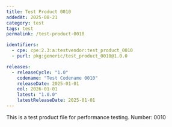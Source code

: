 ```yaml
---
title: Test Product 0010
addedAt: 2025-08-21
category: test
tags: test
permalink: /test-product-0010

identifiers:
  - cpe: cpe:2.3:a:testvendor:test_product_0010
  - purl: pkg:generic/test_product_0010@1.0.0

releases:
  - releaseCycle: "1.0"
    codename: "Test Codename 0010"
    releaseDate: 2025-01-01
    eol: 2026-01-01
    latest: "1.0.0"
    latestReleaseDate: 2025-01-01
---
```


This is a test product file for performance testing. Number: 0010
